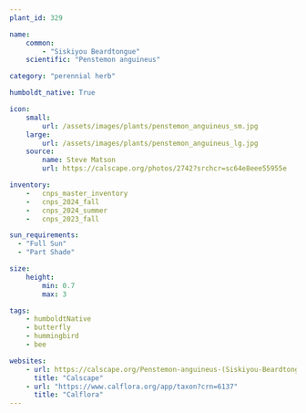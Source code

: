 ```yaml
---
plant_id: 329 

name: 
    common: 
        - "Siskiyou Beardtongue"
    scientific: "Penstemon anguineus" 

category: "perennial herb"

humboldt_native: True

icon: 
    small: 
        url: /assets/images/plants/penstemon_anguineus_sm.jpg 
    large: 
        url: /assets/images/plants/penstemon_anguineus_lg.jpg 
    source: 
        name: Steve Matson 
        url: https://calscape.org/photos/2742?srchcr=sc64e8eee55955e

inventory: 
    -   cnps_master_inventory
    -   cnps_2024_fall
    -   cnps_2024_summer
    -   cnps_2023_fall

sun_requirements:
  - "Full Sun"
  - "Part Shade"

size:
    height: 
        min: 0.7 
        max: 3 

tags: 
    - humboldtNative
    - butterfly
    - hummingbird
    - bee

websites:
    - url: https://calscape.org/Penstemon-anguineus-(Siskiyou-Beardtongue)
      title: "Calscape"
    - url: "https://www.calflora.org/app/taxon?crn=6137"
      title: "Calflora"
---
```

